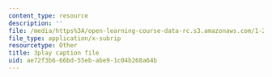 ```yaml
---
content_type: resource
description: ''
file: /media/https%3A/open-learning-course-data-rc.s3.amazonaws.com/1-258j-public-transportation-systems-spring-2017/ae72f3b666bd55ebabe91c04b268a64b_JPCA2qE9MSw.vtt
file_type: application/x-subrip
resourcetype: Other
title: 3play caption file
uid: ae72f3b6-66bd-55eb-abe9-1c04b268a64b
---
```

